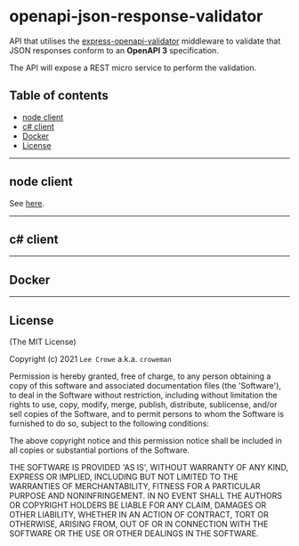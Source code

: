 # openapi-json-response-validator

API that utilises the [express-openapi-validator](#https://www.npmjs.com/package/express-openapi-validator) middleware to validate that JSON responses conform to an **OpenAPI 3** specification.

The API will expose a REST micro service to perform the validation.

## Table of contents

- [node client](#nodeclient)
- [c# client](#csharpclient)
- [Docker](#docker)
- [License](#license)

---

## node client<a name="nodeclient"></a>

See <a href="./node">here<a/>.

---

## c# client<a name="csharpclient"></a>


---

## Docker<a name="docker"></a>

---

## License<a name="license"></a>

(The MIT License)

Copyright (c) 2021 `Lee Crowe` a.k.a. `croweman`

Permission is hereby granted, free of charge, to any person obtaining a copy of this software and associated documentation files (the 'Software'), to deal in the Software without restriction, including without limitation the rights to use, copy, modify, merge, publish, distribute, sublicense, and/or sell copies of the Software, and to permit persons to whom the Software is furnished to do so, subject to the following conditions:

The above copyright notice and this permission notice shall be included in all copies or substantial portions of the Software.

THE SOFTWARE IS PROVIDED 'AS IS', WITHOUT WARRANTY OF ANY KIND, EXPRESS OR IMPLIED, INCLUDING BUT NOT LIMITED TO THE WARRANTIES OF MERCHANTABILITY, FITNESS FOR A PARTICULAR PURPOSE AND NONINFRINGEMENT. IN NO EVENT SHALL THE AUTHORS OR COPYRIGHT HOLDERS BE LIABLE FOR ANY CLAIM, DAMAGES OR OTHER LIABILITY, WHETHER IN AN ACTION OF CONTRACT, TORT OR OTHERWISE, ARISING FROM, OUT OF OR IN CONNECTION WITH THE SOFTWARE OR THE USE OR OTHER DEALINGS IN THE SOFTWARE.


